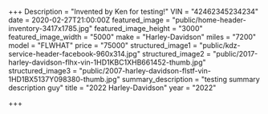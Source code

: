 +++
Description = "Invented by Ken for testing!"
VIN = "42462345234234"
date = 2020-02-27T21:00:00Z
featured_image = "public/home-header-inventory-3417x1785.jpg"
featured_image_height = "3000"
featured_image_width = "5000"
make = "Harley-Davidson"
miles = "7200"
model = "FLWHAT"
price = "75000"
structured_image1 = "public/kdz-service-header-facebook-960x314.jpg"
structured_image2 = "public/2017-harley-davidson-flhx-vin-1HD1KBC1XHB661452-thumb.jpg"
structured_image3 = "public/2007-harley-davidson-flstf-vin-1HD1BX5137Y098380-thumb.jpg"
summary_description = "testing summary description guy"
title = "2022 Harley-Davidson"
year = "2022"

+++
